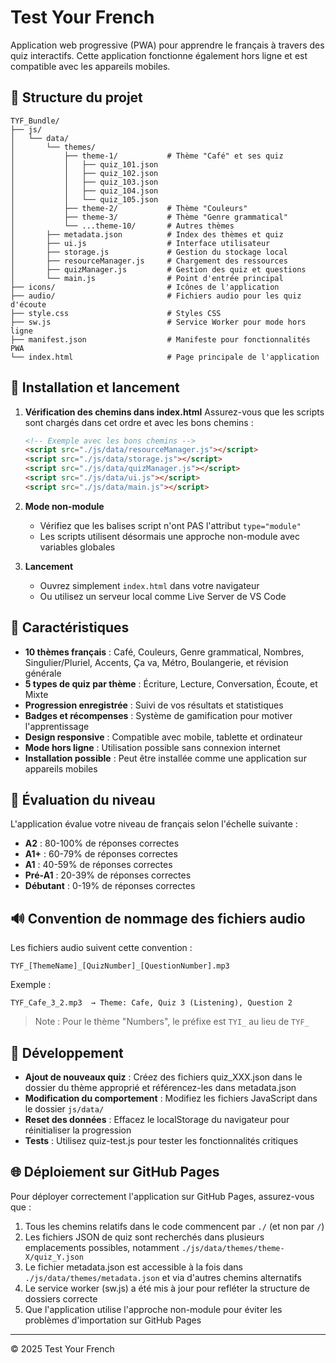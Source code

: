 # Test Your French

Application web progressive (PWA) pour apprendre le français à travers des quiz interactifs. Cette application fonctionne également hors ligne et est compatible avec les appareils mobiles.

## 📁 Structure du projet

```
TYF_Bundle/
├── js/
│   └── data/
│       └── themes/
│           ├── theme-1/           # Thème "Café" et ses quiz
│           │   ├── quiz_101.json
│           │   ├── quiz_102.json
│           │   ├── quiz_103.json
│           │   ├── quiz_104.json
│           │   └── quiz_105.json
│           ├── theme-2/           # Thème "Couleurs"
│           ├── theme-3/           # Thème "Genre grammatical"
│           └── ...theme-10/       # Autres thèmes
│       ├── metadata.json          # Index des thèmes et quiz
│       ├── ui.js                  # Interface utilisateur
│       ├── storage.js             # Gestion du stockage local
│       ├── resourceManager.js     # Chargement des ressources
│       ├── quizManager.js         # Gestion des quiz et questions
│       └── main.js                # Point d'entrée principal
├── icons/                         # Icônes de l'application
├── audio/                         # Fichiers audio pour les quiz d'écoute
├── style.css                      # Styles CSS
├── sw.js                          # Service Worker pour mode hors ligne
├── manifest.json                  # Manifeste pour fonctionnalités PWA
└── index.html                     # Page principale de l'application
```

## 🚀 Installation et lancement

1. **Vérification des chemins dans index.html**
   Assurez-vous que les scripts sont chargés dans cet ordre et avec les bons chemins :
   ```html
   <!-- Exemple avec les bons chemins -->
   <script src="./js/data/resourceManager.js"></script>
   <script src="./js/data/storage.js"></script>
   <script src="./js/data/quizManager.js"></script>
   <script src="./js/data/ui.js"></script>
   <script src="./js/data/main.js"></script>
   ```

2. **Mode non-module**
   - Vérifiez que les balises script n'ont PAS l'attribut `type="module"`
   - Les scripts utilisent désormais une approche non-module avec variables globales

3. **Lancement**
   - Ouvrez simplement `index.html` dans votre navigateur 
   - Ou utilisez un serveur local comme Live Server de VS Code

## 📱 Caractéristiques

- **10 thèmes français** : Café, Couleurs, Genre grammatical, Nombres, Singulier/Pluriel, Accents, Ça va, Métro, Boulangerie, et révision générale
- **5 types de quiz par thème** : Écriture, Lecture, Conversation, Écoute, et Mixte
- **Progression enregistrée** : Suivi de vos résultats et statistiques
- **Badges et récompenses** : Système de gamification pour motiver l'apprentissage
- **Design responsive** : Compatible avec mobile, tablette et ordinateur
- **Mode hors ligne** : Utilisation possible sans connexion internet
- **Installation possible** : Peut être installée comme une application sur appareils mobiles

## 🧠 Évaluation du niveau

L'application évalue votre niveau de français selon l'échelle suivante :
- **A2** : 80-100% de réponses correctes
- **A1+** : 60-79% de réponses correctes
- **A1** : 40-59% de réponses correctes
- **Pré-A1** : 20-39% de réponses correctes
- **Débutant** : 0-19% de réponses correctes

## 🔊 Convention de nommage des fichiers audio

Les fichiers audio suivent cette convention :
```
TYF_[ThemeName]_[QuizNumber]_[QuestionNumber].mp3
```

Exemple :
```
TYF_Cafe_3_2.mp3  → Theme: Cafe, Quiz 3 (Listening), Question 2
```

> Note : Pour le thème "Numbers", le préfixe est `TYI_` au lieu de `TYF_`

## 🔧 Développement

- **Ajout de nouveaux quiz** : Créez des fichiers quiz_XXX.json dans le dossier du thème approprié et référencez-les dans metadata.json
- **Modification du comportement** : Modifiez les fichiers JavaScript dans le dossier `js/data/`
- **Reset des données** : Effacez le localStorage du navigateur pour réinitialiser la progression
- **Tests** : Utilisez quiz-test.js pour tester les fonctionnalités critiques

## 🌐 Déploiement sur GitHub Pages

Pour déployer correctement l'application sur GitHub Pages, assurez-vous que :

1. Tous les chemins relatifs dans le code commencent par `./` (et non par `/`)
2. Les fichiers JSON de quiz sont recherchés dans plusieurs emplacements possibles, notamment `./js/data/themes/theme-X/quiz_Y.json`
3. Le fichier metadata.json est accessible à la fois dans `./js/data/themes/metadata.json` et via d'autres chemins alternatifs
4. Le service worker (sw.js) a été mis à jour pour refléter la structure de dossiers correcte
5. Que l'application utilise l'approche non-module pour éviter les problèmes d'importation sur GitHub Pages

---

© 2025 Test Your French